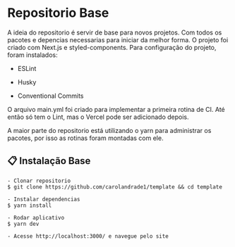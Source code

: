 # Repositorio Base
A ideia do repositorio é servir de base para novos projetos. Com todos os pacotes e depencias necessarias para iniciar da melhor forma. O projeto foi criado com Next.js e styled-components. Para configuração do projeto, foram instalados:

  - ESLint

  - Husky

  - Conventional Commits

O arquivo main.yml foi criado para implementar a primeira rotina de CI. Até então só tem o Lint, mas o Vercel pode ser adicionado depois.

A maior parte do repositorio está utilizando o yarn para administrar os pacotes, por isso as rotinas foram montadas com ele.


## 📋 Instalação Base

    - Clonar repositorio
    $ git clone https://github.com/carolandrade1/template && cd template

    - Instalar dependencias
    $ yarn install

    - Rodar aplicativo
    $ yarn dev

    - Acesse http://localhost:3000/ e navegue pelo site


<!-- ## 📦 Pacotes e dependencias (caso queira começar do zero)

    - Next.js + styled-components
    yarn create next-app --example with-styled-components
    
    - ESLint
    yarn add eslint --dev
    yarn run eslint --init

    * adicionar no arquivo package.json na seção scripts:
    "lint": "eslint --ignore-path .gitignore ."
    "lint:fix": "eslint --fix --ignore-path .gitignore ."

    - Husky
    yarn add husky -D
    yarn prepare (depois de adicionar o prepare)
    npx husky add .husky/pre-commit "yarn lint:fix

    * adicionar no arquivo package.json na seção scripts:
    "prepare": "husky install"

    - Conventional Commits
    npm install commitizen -g
    commitizen init cz-conventional-changelog --yarn --dev --exact

    * adicionar no arquivo package.json na seção scripts:
    "commit": "cz"

    - Prop Types
    npm install --save prop-types -->